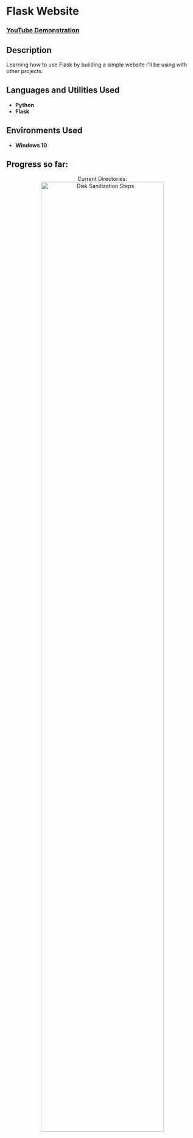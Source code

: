 <h1>Flask Website</h1>

 ### [YouTube Demonstration]()

<h2>Description</h2>
Learning how to use Flask by building a simple website I'll be using with other projects.
<br />


<h2>Languages and Utilities Used</h2>

- <b>Python</b> 
- <b>Flask</b>

<h2>Environments Used</h2>

- <b>Windows 10</b> 

<h2>Progress so far:</h2>

<p align="center">
Current Directories: <br/>
<img src="https://i.imgur.com/62TgaWL.png" height="80%" width="80%" alt="Disk Sanitization Steps"/>
<br />
<!-- If you're going to add another img below you've got to an extra br beforehand -->
<br />

</p>
